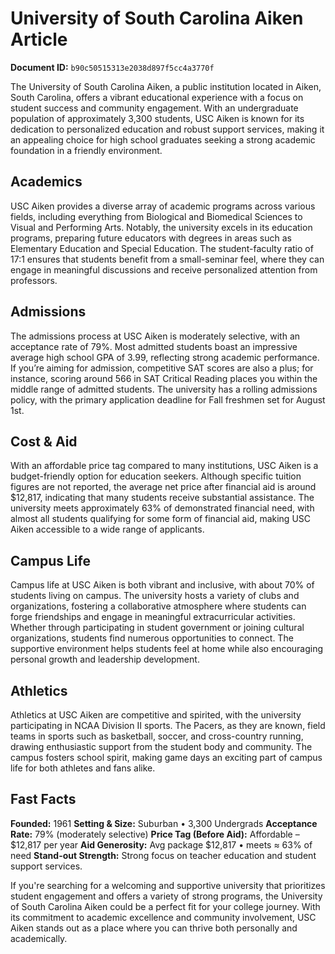 # University of South Carolina Aiken Article

**Document ID:** `b90c50515313e2038d897f5cc4a3770f`

The University of South Carolina Aiken, a public institution located in Aiken, South Carolina, offers a vibrant educational experience with a focus on student success and community engagement. With an undergraduate population of approximately 3,300 students, USC Aiken is known for its dedication to personalized education and robust support services, making it an appealing choice for high school graduates seeking a strong academic foundation in a friendly environment.

## Academics
USC Aiken provides a diverse array of academic programs across various fields, including everything from Biological and Biomedical Sciences to Visual and Performing Arts. Notably, the university excels in its education programs, preparing future educators with degrees in areas such as Elementary Education and Special Education. The student-faculty ratio of 17:1 ensures that students benefit from a small-seminar feel, where they can engage in meaningful discussions and receive personalized attention from professors.

## Admissions
The admissions process at USC Aiken is moderately selective, with an acceptance rate of 79%. Most admitted students boast an impressive average high school GPA of 3.99, reflecting strong academic performance. If you’re aiming for admission, competitive SAT scores are also a plus; for instance, scoring around 566 in SAT Critical Reading places you within the middle range of admitted students. The university has a rolling admissions policy, with the primary application deadline for Fall freshmen set for August 1st.

## Cost & Aid
With an affordable price tag compared to many institutions, USC Aiken is a budget-friendly option for education seekers. Although specific tuition figures are not reported, the average net price after financial aid is around $12,817, indicating that many students receive substantial assistance. The university meets approximately 63% of demonstrated financial need, with almost all students qualifying for some form of financial aid, making USC Aiken accessible to a wide range of applicants.

## Campus Life
Campus life at USC Aiken is both vibrant and inclusive, with about 70% of students living on campus. The university hosts a variety of clubs and organizations, fostering a collaborative atmosphere where students can forge friendships and engage in meaningful extracurricular activities. Whether through participating in student government or joining cultural organizations, students find numerous opportunities to connect. The supportive environment helps students feel at home while also encouraging personal growth and leadership development.

## Athletics
Athletics at USC Aiken are competitive and spirited, with the university participating in NCAA Division II sports. The Pacers, as they are known, field teams in sports such as basketball, soccer, and cross-country running, drawing enthusiastic support from the student body and community. The campus fosters school spirit, making game days an exciting part of campus life for both athletes and fans alike.

## Fast Facts
**Founded:** 1961
**Setting & Size:** Suburban • 3,300 Undergrads
**Acceptance Rate:** 79% (moderately selective)
**Price Tag (Before Aid):** Affordable – $12,817 per year
**Aid Generosity:** Avg package $12,817 • meets ≈ 63% of need
**Stand-out Strength:** Strong focus on teacher education and student support services.

If you're searching for a welcoming and supportive university that prioritizes student engagement and offers a variety of strong programs, the University of South Carolina Aiken could be a perfect fit for your college journey. With its commitment to academic excellence and community involvement, USC Aiken stands out as a place where you can thrive both personally and academically.
